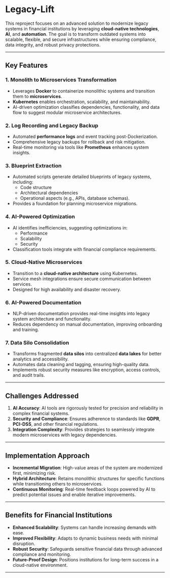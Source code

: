# Legacy-Lift

This reproject focuses on an advanced solution to modernize legacy systems in financial institutions by leveraging **cloud-native technologies**, **AI**, and **automation**. The goal is to transform outdated systems into scalable, flexible, and secure infrastructures while ensuring compliance, data integrity, and robust privacy protections.

---

## Key Features

### 1. **Monolith to Microservices Transformation**
   - Leverages **Docker** to containerize monolithic systems and transition them to **microservices**.
   - **Kubernetes** enables orchestration, scalability, and maintainability.
   - AI-driven optimization classifies dependencies, functionality, and data flow to suggest modular microservice architectures.

### 2. **Log Recording and Legacy Backup**
   - Automated **performance logs** and event tracking post-Dockerization.
   - Comprehensive legacy backups for rollback and risk mitigation.
   - Real-time monitoring via tools like **Prometheus** enhances system insights.

### 3. **Blueprint Extraction**
   - Automated scripts generate detailed blueprints of legacy systems, including:
     - Code structure
     - Architectural dependencies
     - Operational aspects (e.g., APIs, database schemas).
   - Provides a foundation for planning microservice migrations.

### 4. **AI-Powered Optimization**
   - AI identifies inefficiencies, suggesting optimizations in:
     - Performance
     - Scalability
     - Security
   - Classification tools integrate with financial compliance requirements.

### 5. **Cloud-Native Microservices**
   - Transition to a **cloud-native architecture** using Kubernetes.
   - Service mesh integrations ensure secure communication between services.
   - Designed for high availability and disaster recovery.

### 6. **AI-Powered Documentation**
   - NLP-driven documentation provides real-time insights into legacy system architecture and functionality.
   - Reduces dependency on manual documentation, improving onboarding and training.

### 7. **Data Silo Consolidation**
   - Transforms fragmented **data silos** into centralized **data lakes** for better analytics and accessibility.
   - Automates data cleaning and tagging, ensuring high-quality data.
   - Implements robust security measures like encryption, access controls, and audit trails.

---

## Challenges Addressed

1. **AI Accuracy**: AI tools are rigorously tested for precision and reliability in complex financial systems.
2. **Security and Compliance**: Ensures adherence to standards like **GDPR**, **PCI-DSS**, and other financial regulations.
3. **Integration Complexity**: Provides strategies to seamlessly integrate modern microservices with legacy dependencies.

---

## Implementation Approach

- **Incremental Migration**: High-value areas of the system are modernized first, minimizing risk.
- **Hybrid Architecture**: Retains monolithic structures for specific functions while transitioning others to microservices.
- **Continuous Monitoring**: Real-time feedback loops powered by AI to predict potential issues and enable iterative improvements.

---

## Benefits for Financial Institutions

- **Enhanced Scalability**: Systems can handle increasing demands with ease.
- **Improved Flexibility**: Adapts to dynamic business needs with minimal disruption.
- **Robust Security**: Safeguards sensitive financial data through advanced compliance and monitoring.
- **Future-Proof Design**: Positions institutions for long-term success in a cloud-native environment.

---